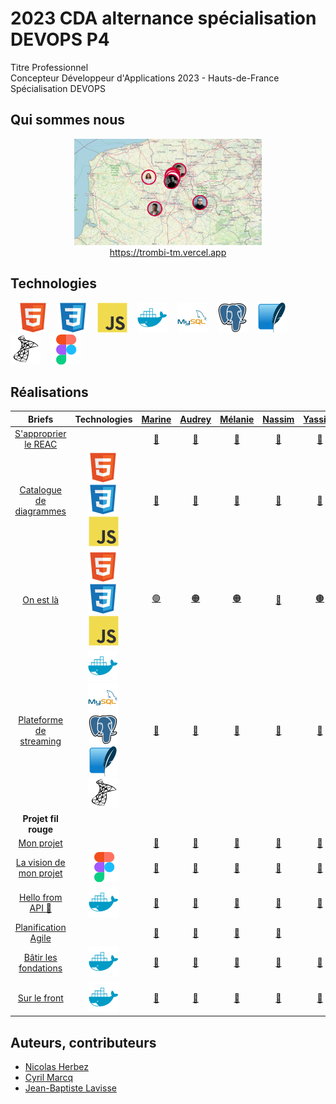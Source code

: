 # 2023 CDA alternance spécialisation DEVOPS P4

Titre Professionnel  
Concepteur Développeur d'Applications 2023 - Hauts-de-France  
Spécialisation DEVOPS

## Qui sommes nous

<div align="center">
    <a href="https://trombi-tm.vercel.app" target="_blank">
        <img src="./profile/img/map.png" alt="map.png" style="width: 300px !important;">
    </a>
</div>
<div align="center">
    <a href="https://trombi-tm.vercel.app" target="_blank" align="center">https://trombi-tm.vercel.app</a>
</div>

## Technologies

&nbsp;&nbsp;
![img_html](./profile/img/html.svg)
&nbsp;&nbsp;
![img_css](./profile/img/css.svg)
&nbsp;&nbsp;
![img_javascript](./profile/img/javascript.svg)
&nbsp;&nbsp;
![img_docker](./profile/img/docker.svg)
&nbsp;&nbsp;
![img_mysql](./profile/img/mysql.svg)
&nbsp;&nbsp;
![img_postgresql](./profile/img/postgresql.svg)
&nbsp;&nbsp;
![img_sqlite](./profile/img/sqlite.svg)
&nbsp;&nbsp;
![img_microsoftsqlserver](./profile/img/microsoftsqlserver.svg)
&nbsp;&nbsp;
![img_figma](./profile/img/figma.svg)

## Réalisations

| Briefs | Technologies | <a href="https://github.com/mbeauvois">Marine</a> | <a href="https://github.com/AudreyAAOO">Audrey</a> | <a href="https://github.com/Melcn">Mélanie</a> | <a href="https://github.com/NassJs">Nassim</a> | <a href="https://github.com/YassineElazzati">Yassine</a> | <a href="https://github.com/AlexTakoDev">Alexandre</a> | <a href="https://github.com/PierreFrs">Pierre</a> | <a href="https://github.com/dgo-gco">Diego</a> | <a href="https://github.com/CamilleLafrance">Camille</a> | <a href="https://github.com/zakkios">Zakaria</a> | <a href="https://github.com/Eromnoj">Jonathan</a> | <a href="https://github.com/DKHexDev">Thomas</a> | <a href="https://github.com/Ludoph">Ludovic</a> | <a href="https://github.com/TheoPIERSON">Théo</a> | <a href="https://github.com/Thorgardd">Jérémy</a> |
| :----: | :----: | :----: | :----: | :----: | :----: | :----: | :----: | :----: | :----: | :----: | :----: | :----: | :----: | :----: | :----: | :----: |
| [S'approprier le REAC](https://github.com/2023-cda-alt-devops-p4/reac) |  | <a href="https://github.com/2023-cda-alt-devops-p4/reac-mb">🔗</a> | <a href="https://github.com/2023-cda-alt-devops-p4/reac-ac">🔗</a> | <a href="https://github.com/2023-cda-alt-devops-p4/reac-mc">🔗</a> | <a href="https://github.com/2023-cda-alt-devops-p4/reac-nd">🔗</a> | <a href="https://github.com/2023-cda-alt-devops-p4/reac-ye">🔗</a> | <a href="https://github.com/2023-cda-alt-devops-p4/reac-af">🔗</a> | <a href="https://github.com/2023-cda-alt-devops-p4/reac-pf">🔗</a> | <a href="https://github.com/2023-cda-alt-devops-p4/reac-dg">🔗</a> | <a href="https://github.com/2023-cda-alt-devops-p4/reac-cl">🔗</a> | <a href="https://github.com/2023-cda-alt-devops-p4/reac-zl">🔗</a> | <a href="https://github.com/2023-cda-alt-devops-p4/reac-jm">🔗</a> | <a href="https://github.com/2023-cda-alt-devops-p4/reac-tm">🔗</a> | <a href="https://github.com/2023-cda-alt-devops-p4/reac-lp">🔗</a> | <a href="https://github.com/2023-cda-alt-devops-p4/reac-tp">🔗</a> | <a href="https://github.com/2023-cda-alt-devops-p4/reac-jr">🔗</a> |
| [Catalogue de diagrammes](https://github.com/2023-cda-alt-devops-p4/catalog) | ![img_html](./profile/img/html.svg)&nbsp;![img_css](./profile/img/css.svg)&nbsp;![img_javascript](./profile/img/javascript.svg) | <a href="https://github.com/2023-cda-alt-devops-p4/catalog-mb">🔗</a> | <a href="https://github.com/2023-cda-alt-devops-p4/catalog-ac">🔗</a> | <a href="https://github.com/2023-cda-alt-devops-p4/catalog-mc">🔗</a> | <a href="https://github.com/2023-cda-alt-devops-p4/catalog-nd">🔗</a> | <a href="https://github.com/2023-cda-alt-devops-p4/catalog-ye">🔗</a> | <a href="https://github.com/2023-cda-alt-devops-p4/catalog-af">🔗</a> | <a href="https://github.com/2023-cda-alt-devops-p4/catalog-pf">🔗</a> | <a href="https://github.com/2023-cda-alt-devops-p4/catalog-dg">🔗</a> | <a href="https://github.com/2023-cda-alt-devops-p4/catalog-cl">🔗</a> | <a href="https://github.com/2023-cda-alt-devops-p4/catalog-zl">🔗</a> | <a href="https://github.com/2023-cda-alt-devops-p4/catalog-jm">🔗</a> | <a href="https://github.com/2023-cda-alt-devops-p4/catalog-tm">🔗</a> | <a href="https://github.com/2023-cda-alt-devops-p4/catalog-lp">🔗</a> | <a href="https://github.com/2023-cda-alt-devops-p4/catalog-tp">🔗</a> | <a href="https://github.com/2023-cda-alt-devops-p4/catalog-jr">🔗</a> |
| [On est là](https://github.com/2023-cda-alt-devops-p4/trombi) | ![img_html](./profile/img/html.svg)&nbsp;![img_css](./profile/img/css.svg)&nbsp;![img_javascript](./profile/img/javascript.svg) | <a href="https://github.com/2023-cda-alt-devops-p4/trombi-mb">🟢</a> | <a href="https://github.com/2023-cda-alt-devops-p4/trombi-ac">🟠</a> | <a href="https://github.com/2023-cda-alt-devops-p4/trombi-mc">🟠</a> | <a href="https://github.com/2023-cda-alt-devops-p4/trombi-nd">🔵</a> | <a href="https://github.com/2023-cda-alt-devops-p4/trombi-ye">🟤</a> | <a href="https://github.com/2023-cda-alt-devops-p4/trombi-af">🟤</a> | <a href="https://github.com/2023-cda-alt-devops-p4/trombi-pf">🟡</a> | <a href="https://github.com/2023-cda-alt-devops-p4/trombi-dg">🟡</a> | <a href="https://github.com/2023-cda-alt-devops-p4/trombi-cl">🔴</a> | <a href="https://github.com/2023-cda-alt-devops-p4/trombi-zl">⚪</a> | <a href="https://github.com/2023-cda-alt-devops-p4/trombi-jm">🟢</a> | <a href="https://github.com/2023-cda-alt-devops-p4/trombi-tm">⚪</a> | <a href="https://github.com/2023-cda-alt-devops-p4/trombi-lp">🔵</a> | <a href="https://github.com/2023-cda-alt-devops-p4/trombi-tp">🔴</a> | <a href="https://github.com/2023-cda-alt-devops-p4/trombi-jr">🔗</a> |
| [Plateforme de streaming](https://github.com/2023-cda-alt-devops-p4/streaming) | ![img_docker](./profile/img/docker.svg)&nbsp;![img_mysql](./profile/img/mysql.svg)&nbsp;![img_postgresql](./profile/img/postgresql.svg)&nbsp;![img_sqlite](./profile/img/sqlite.svg)&nbsp;![img_microsoftsqlserver](./profile/img/microsoftsqlserver.svg) | <a href="https://github.com/2023-cda-alt-devops-p4/streaming-mb">🔗</a> | <a href="https://github.com/2023-cda-alt-devops-p4/streaming-ac">🔗</a> | <a href="https://github.com/2023-cda-alt-devops-p4/streaming-mc">🔗</a> | <a href="https://github.com/2023-cda-alt-devops-p4/streaming-nd">🔗</a> | <a href="https://github.com/2023-cda-alt-devops-p4/streaming-ye">🔗</a> | <a href="https://github.com/2023-cda-alt-devops-p4/streaming-af">🔗</a> | <a href="https://github.com/2023-cda-alt-devops-p4/streaming-pf">🔗</a> | <a href="https://github.com/2023-cda-alt-devops-p4/streaming-dg">🔗</a> | <a href="https://github.com/2023-cda-alt-devops-p4/streaming-cl">🔗</a> | <a href="https://github.com/2023-cda-alt-devops-p4/streaming-zl">🔗</a> | <a href="https://github.com/2023-cda-alt-devops-p4/streaming-jm">🔗</a> | <a href="https://github.com/2023-cda-alt-devops-p4/streaming-tm">🔗</a> | <a href="https://github.com/2023-cda-alt-devops-p4/streaming-lp">🔗</a> | <a href="https://github.com/2023-cda-alt-devops-p4/streaming-tp">🔗</a> | <a href="https://github.com/2023-cda-alt-devops-p4/streaming-jr">🔗</a> |
| **Projet fil rouge** |   |   |   |   |   |   |   |   |   |   |   |   |   |   |   |   |   |   |
| [Mon projet](https://github.com/2023-cda-alt-devops-p4/my-project) |  | <a href="https://github.com/2023-cda-alt-devops-p4/my-project-mb">🔗</a> | <a href="https://github.com/2023-cda-alt-devops-p4/my-project-ac">🔗</a> | <a href="https://github.com/2023-cda-alt-devops-p4/my-project-mc">🔗</a> | <a href="https://github.com/2023-cda-alt-devops-p4/my-project-nd">🔗</a> | <a href="https://github.com/2023-cda-alt-devops-p4/my-project-ye">🔗</a> | <a href="https://github.com/2023-cda-alt-devops-p4/my-project-af">🔗</a> | <a href="https://github.com/2023-cda-alt-devops-p4/my-project-pf">🔗</a> | <a href="https://github.com/2023-cda-alt-devops-p4/my-project-dg">🔗</a> | <a href="https://github.com/2023-cda-alt-devops-p4/my-project-cl">🔗</a> | <a href="https://github.com/2023-cda-alt-devops-p4/my-project-zl">🔗</a> | <a href="https://github.com/2023-cda-alt-devops-p4/my-project-jm">🔗</a> | <a href="https://github.com/2023-cda-alt-devops-p4/my-project-tm">🔗</a> | <a href="https://github.com/2023-cda-alt-devops-p4/my-project-lp">🔗</a> | <a href="https://github.com/2023-cda-alt-devops-p4/my-project-tp">🔗</a> | <a href="https://github.com/2023-cda-alt-devops-p4/my-project-jr">🔗</a> |
| [La vision de mon projet](https://github.com/2023-cda-alt-devops-p4/my-vision) | ![img_figma](./profile/img/figma.svg) | <a href="https://github.com/2023-cda-alt-devops-p4/my-vision-mb">🔗</a> | <a href="https://github.com/2023-cda-alt-devops-p4/my-vision-ac">🔗</a> | <a href="https://github.com/2023-cda-alt-devops-p4/my-vision-mc">🔗</a> | <a href="https://github.com/2023-cda-alt-devops-p4/my-vision-nd">🔗</a> | <a href="https://github.com/2023-cda-alt-devops-p4/my-vision-ye">🔗</a> | <a href="https://github.com/2023-cda-alt-devops-p4/my-vision-af">🔗</a> | <a href="https://github.com/2023-cda-alt-devops-p4/my-vision-pf">🔗</a> | <a href="https://github.com/2023-cda-alt-devops-p4/my-vision-dg">🔗</a> | <a href="https://github.com/2023-cda-alt-devops-p4/my-vision-cl">🔗</a> | <a href="https://github.com/2023-cda-alt-devops-p4/my-vision-zl">🔗</a> | <a href="https://github.com/2023-cda-alt-devops-p4/my-vision-jm">🔗</a> | <a href="https://github.com/2023-cda-alt-devops-p4/my-vision-tm">🔗</a> | <a href="https://github.com/2023-cda-alt-devops-p4/my-vision-lp">🔗</a> | <a href="https://github.com/2023-cda-alt-devops-p4/my-vision-tp">🔗</a> | <a href="https://github.com/2023-cda-alt-devops-p4/my-vision-jr">🔗</a> |
| [Hello from API 🙂](https://github.com/2023-cda-alt-devops-p4/app) | ![img_docker](./profile/img/docker.svg) | <a href="https://github.com/2023-cda-alt-devops-p4/app-mb">🔗</a> | <a href="https://github.com/2023-cda-alt-devops-p4/app-ac">🔗</a> | <a href="https://github.com/2023-cda-alt-devops-p4/app-mc">🔗</a> | <a href="https://github.com/2023-cda-alt-devops-p4/app-nd">🔗</a> | <a href="https://github.com/2023-cda-alt-devops-p4/app-ye">🔗</a> | <a href="https://github.com/2023-cda-alt-devops-p4/app-af">🔗</a> | <a href="https://github.com/2023-cda-alt-devops-p4/app-pf">🔗</a> | <a href="https://github.com/2023-cda-alt-devops-p4/app-dg">🔗</a> | <a href="https://github.com/2023-cda-alt-devops-p4/app-cl">🔗</a> | <a href="https://github.com/2023-cda-alt-devops-p4/app-zl">🔗</a> | <a href="https://github.com/2023-cda-alt-devops-p4/app-jm">🔗</a> | <a href="https://github.com/2023-cda-alt-devops-p4/app-tm">🔗</a> | <a href="https://github.com/2023-cda-alt-devops-p4/app-lp">🔗</a> | <a href="https://github.com/2023-cda-alt-devops-p4/app-tp">🔗</a> | <a href="https://github.com/2023-cda-alt-devops-p4/app-jr">🔗</a> |
| [Planification Agile](https://github.com/2023-cda-alt-devops-p4/planification) |  | <a href="https://github.com/orgs/2023-cda-alt-devops-p4/projects/42">🔗</a> | <a href="https://github.com/orgs/2023-cda-alt-devops-p4/projects/23">🔗</a> | <a href="https://github.com/orgs/2023-cda-alt-devops-p4/projects/43">🔗</a> | <a href="https://github.com/orgs/2023-cda-alt-devops-p4/projects/6">🔗</a> | <a href="https://github.com/2023-cda-alt-devops-p4/app-ye"> </a> | <a href="https://github.com/orgs/2023-cda-alt-devops-p4/projects/35">🔗</a> | <a href="https://github.com/orgs/2023-cda-alt-devops-p4/projects/8">🔗</a> | <a href="https://github.com/orgs/2023-cda-alt-devops-p4/projects/29">🔗</a> | <a href="https://github.com/orgs/2023-cda-alt-devops-p4/projects/39">🔗</a> | <a href="https://github.com/orgs/2023-cda-alt-devops-p4/projects/7">🔗</a> | <a href="https://github.com/orgs/2023-cda-alt-devops-p4/projects/33">🔗</a> | <a href="https://github.com/orgs/2023-cda-alt-devops-p4/projects/5">🔗</a> | <a href="https://github.com/orgs/2023-cda-alt-devops-p4/projects/38">🔗</a> | <a href="https://github.com/orgs/2023-cda-alt-devops-p4/projects/28">🔗</a> | <a href="https://github.com/orgs/2023-cda-alt-devops-p4/projects/1">🔗</a> |
| [Bâtir les fondations](https://github.com/2023-cda-alt-devops-p4/fondation) | ![img_docker](./profile/img/docker.svg) | <a href="https://github.com/2023-cda-alt-devops-p4/app-mb">🔗</a> | <a href="https://github.com/2023-cda-alt-devops-p4/app-ac">🔗</a> | <a href="https://github.com/2023-cda-alt-devops-p4/app-mc">🔗</a> | <a href="https://github.com/2023-cda-alt-devops-p4/app-nd">🔗</a> | <a href="https://github.com/2023-cda-alt-devops-p4/app-ye">🔗</a> | <a href="https://github.com/2023-cda-alt-devops-p4/app-af">🔗</a> | <a href="https://github.com/2023-cda-alt-devops-p4/app-pf">🔗</a> | <a href="https://github.com/2023-cda-alt-devops-p4/app-dg">🔗</a> | <a href="https://github.com/2023-cda-alt-devops-p4/app-cl">🔗</a> | <a href="https://github.com/2023-cda-alt-devops-p4/app-zl">🔗</a> | <a href="https://github.com/2023-cda-alt-devops-p4/app-jm">🔗</a> | <a href="https://github.com/2023-cda-alt-devops-p4/app-tm">🔗</a> | <a href="https://github.com/2023-cda-alt-devops-p4/app-lp">🔗</a> | <a href="https://github.com/2023-cda-alt-devops-p4/app-tp">🔗</a> | <a href="https://github.com/2023-cda-alt-devops-p4/app-jr">🔗</a> |
| [Sur le front](https://github.com/2023-cda-alt-devops-p4/on-the-front) | ![img_docker](./profile/img/docker.svg) | <a href="https://github.com/2023-cda-alt-devops-p4/app-mb">🔗</a> | <a href="https://github.com/2023-cda-alt-devops-p4/app-ac">🔗</a> | <a href="https://github.com/2023-cda-alt-devops-p4/app-mc">🔗</a> | <a href="https://github.com/2023-cda-alt-devops-p4/app-nd">🔗</a> | <a href="https://github.com/2023-cda-alt-devops-p4/app-ye">🔗</a> | <a href="https://github.com/2023-cda-alt-devops-p4/app-af">🔗</a> | <a href="https://github.com/2023-cda-alt-devops-p4/app-pf">🔗</a> | <a href="https://github.com/2023-cda-alt-devops-p4/app-dg">🔗</a> | <a href="https://github.com/2023-cda-alt-devops-p4/app-cl">🔗</a> | <a href="https://github.com/2023-cda-alt-devops-p4/app-zl">🔗</a> | <a href="https://github.com/2023-cda-alt-devops-p4/app-jm">🔗</a> | <a href="https://github.com/2023-cda-alt-devops-p4/app-tm">🔗</a> | <a href="https://github.com/2023-cda-alt-devops-p4/app-lp">🔗</a> | <a href="https://github.com/2023-cda-alt-devops-p4/app-tp">🔗</a> | <a href="https://github.com/2023-cda-alt-devops-p4/app-jr">🔗</a> |

## Auteurs, contributeurs

* [Nicolas Herbez](https://github.com/nicolas-herbez)
* [Cyril Marcq](https://github.com/CyrilMarcq)
* [Jean-Baptiste Lavisse](https://github.com/jblavisse)
